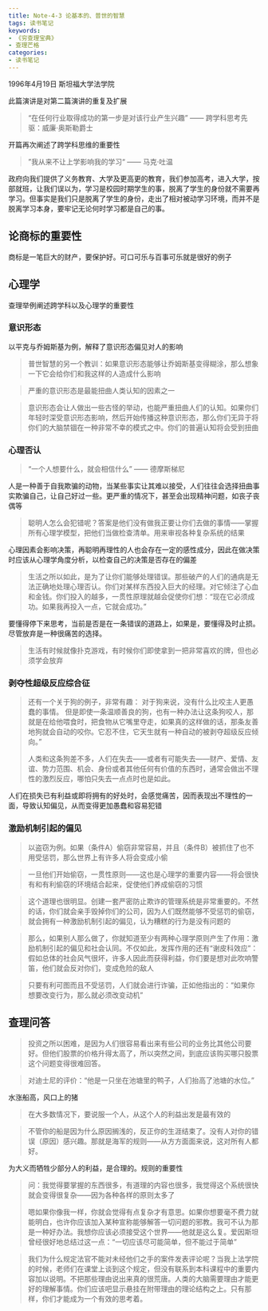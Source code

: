 ```yaml
---
title: Note-4-3 论基本的、普世的智慧
tags: 读书笔记
keywords: 
- 《穷查理宝典》
- 查理芒格
categories:
- 读书笔记
---
```

1996年4月19日 斯坦福大学法学院

此篇演讲是对第二篇演讲的重复及扩展

> “在任何行业取得成功的第一步是对该行业产生兴趣” —— 跨学科思考先驱：威廉·奥斯勒爵士

开篇再次阐述了跨学科思维的重要性

> ”我从来不让上学影响我的学习“ —— 马克·吐温

政府向我们提供了义务教育、大学及更高更的教育，我们参加高考，进入大学，按部就班，让我们误以为，学习是校园时期学生的事，脱离了学生的身份就不需要再学习。但事实是我们只是脱离了学生的身份，走出了相对被动学习环境，而并不是脱离学习本身，要牢记无论何时学习都是自己的事。

## 论商标的重要性
商标是一笔巨大的财产，要保护好。可口可乐与百事可乐就是很好的例子

## 心理学

查理举例阐述跨学科以及心理学的重要性

### 意识形态
以平克与乔姆斯基为例，解释了意识形态偏见对人的影响

> 普世智慧的另一个教训：如果意识形态能够让乔姆斯基变得糊涂，那么想象一下它会给你们和我这样的人造成什么影响

> 严重的意识形态是最能扭曲人类认知的因素之一

> 意识形态会让人做出一些古怪的举动，也能严重扭曲人们的认知。如果你们年轻时深受意识形态影响，然后开始传播这种意识形态，那么你们无异于将你们的大脑禁锢在一种非常不幸的模式之中。你们的普遍认知将会受到扭曲

### 心理否认
> “一个人想要什么，就会相信什么” —— 德摩斯梯尼

人是一种善于自我欺骗的动物，当某些事实让其难以接受，人们往往会选择扭曲事实欺骗自己，让自己好过一些。更严重的情况下，甚至会出现精神问题，如丧子丧偶等

> 聪明人怎么会犯错呢？答案是他们没有做我正要让你们去做的事情——掌握所有心理学模型，把他们当做检查清单。用来审视各种复杂系统的结果

心理因素会影响决策，再聪明再理性的人也会存在一定的感性成分，因此在做决策时应该从心理学角度分析，以检查自己的决策是否存在的偏差

> 生活之所以如此，是为了让你们能够处理错误。那些破产的人们的通病是无法正确地处理心理否认。你们对某样东西投入巨大的经理。对它倾注了心血和金钱。你们投入的越多，一贯性原理就越会促使你们想：“现在它必须成功。如果我再投入一点，它就会成功。”

要懂得停下来思考，当前是否是在一条错误的道路上，如果是，要懂得及时止损。尽管放弃是一种很痛苦的选择。

> 生活有时候就像扑克游戏，有时候你们即使拿到一把非常喜欢的牌，但也必须学会放弃

### 剥夺性超级反应综合征

> 还有一个关于狗的例子，非常有趣：
对于狗来说，没有什么比咬主人更愚蠢的事情。
但是即使一条温顺善良的狗，也有一种办法让这条狗咬人，那就是在给他喂食时，把食物从它嘴里夺走，如果真的这样做的话，那条友善地狗就会自动的咬你。它忍不住，它天生就有一种自动的被剥夺超级反应倾向。”    
> 
> 人类和这条狗差不多，人们在失去——或者有可能失去——财产、爱情、友谊、势力范围、机会、身份或者其他任何有价值的东西时，通常会做出不理性的激烈反应，哪怕只失去一点点时也是如此。

人们在损失已有利益或即将拥有的好处时，会感觉痛苦，因而表现出不理性的一面，导致认知偏见，从而变得更加愚蠢和容易犯错


### 激励机制引起的偏见
> 以盗窃为例。如果（条件A）偷窃非常容易，并且（条件B）被抓住了也不用受惩罚，那么世界上有许多人将会变成小偷

> 一旦他们开始偷窃，一贯性原则——这也是心理学的重要内容——将会很快有和有利偷窃的环境结合起来，促使他们养成偷窃的习惯

> 这个道理也很明显。创建一套严密防止欺诈的管理系统是非常重要的。不然的话，你们就会亲手毁掉你们的公司，因为人们既然能够不受惩罚的偷窃，就会拥有一种激励机制引起的偏见，认为糟糕的行为是没有问题的

> 那么，如果别人那么做了，你就知道至少有两种心理学原则产生了作用：激励机制引起的偏见和社会认同。不仅如此，发挥作用的还有“谢皮科效应”：假如总体的社会风气很坏，许多人因此而获得利益，你们要是想对此吹响警笛，他们就会反对你们，变成危险的敌人

> 只要有利可图而且不受惩罚，人们就会进行诈骗，正如他指出的：“如果你想要改变行为，那么就必须改变动机”


## 查理问答
> 投资之所以困难，是因为人们很容易看出来有些公司的业务比其他公司要好。但他们股票的价格升得太高了，所以突然之间，到底应该购买哪只股票这个问题变得很难回答。

> 对迪士尼的评价：“他是一只坐在池塘里的鸭子，人们抬高了池塘的水位。”

水涨船高，风口上的猪

> 在大多数情况下，要说服一个人，从这个人的利益出发是最有效的

> 不管你的船是因为什么原因搁浅的，反正你的生涯结束了。没有人对你的错误（原因）感兴趣。那就是海军的规则——从方方面面来说，这对所有人都好。

为大义而牺牲少部分人的利益，是合理的。规则的重要性

> 问：我觉得要掌握的东西很多，有道理的内容也很多，我觉得这个系统很快就会变得很复杂——因为各种各样的原则太多了
> 
> 嗯如果你像我一样，你就会觉得有点复杂才有意思。如果你想要毫不费力就能明白，也许你应该加入某种宣称能够解答一切问题的邪教。我可不认为那是一种好办法。我想你应该必须接受这个世界——他就是这么复。爱因斯坦曾经很好地总结过这一点：“一切应该尽可能简单，但不能过于简单”

> 我们为什么规定法官不能对未经他们之手的案件发表评论呢？当我上法学院的时候，老师们在课堂上谈到这个规定，但没有联系到本科课程中的重要内容加以说明。不把那些理由说出来真的很荒唐。人类的大脑需要理由才能更好的理解事情。你们应该吧显示悬挂在附带理由的理论结构之上。只有那样，你们才能成为一个有效的思考着。